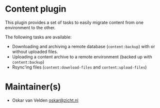 # Content plugin

This plugin provides a set of tasks to easily migrate content from one
environment to the other.

The following tasks are available:

* Downloading and archiving a remote database (`content:backup`) with or
  without uploaded files.
* Uploading a content archive to a remote environment (backed up with
  `content:backup`)
* Rsync'ing files (`content:download-files` and `content:upload-files`)

# Maintainer(s)
* Oskar van Velden <oskar@zicht.nl>
